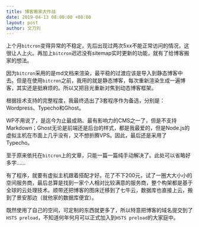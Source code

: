 ```yaml
---
title: 博客搬家大作战
date: 2019-04-13 08:00:00 +08:00
layout: post
author: 文刀刘
---
```


上个月`bitcron`变得异常的不稳定，先后出现过两次5xx不能正常访问的情况，这很让人上火。再加上`bitcron`迟迟没有sitemap实时更新的功能，就有了给博客搬家的想法。

因为`bitcron`采用的是md文档来渲染，最平稳的过渡应该是导入到静态博客中去。但是在使用`bitcron`之前，我用的就是静态博客，每次重新渲染生成一遍博客，其实还是挺麻烦的。所以又把目光重新对焦到动态博客框架。

根据技术支持的完整程度，我最终选出了3套程序作为备选，分别是：Wordpress、Typecho和Ghost。

WP不用说了，是迄今为止最成熟、最有影响力的CMS之一了，但是不支持Markdown；Ghost无论是前端还是后台的样式，都是我最爱的，但是Node.js的虚拟主机在市面上几乎没有，又不想折腾VPS。因此，最后还是采用了Typecho。

至于原来依托在`bitcron`上的文章，只能一篇一篇纯手动解决了。此处可以省略好多字……

有了程序，就要有虚拟主机跟着搭配才好。花了不下200元，试了一圈大大小小的空间服务商，最后总算是找到一家个人相对比较满意的服务商，整个构架都是基于全球的云处理技术。顺带还把博客的图床迁移到了七牛云，数据库也直接上云，搬到了景安那边（就他家的数据库便宜）。

既然使用了自己的空间，可定制的东西就更多了，所以特意把博客的域名提交到了`HSTS preload`，不知道何年何月可以正式加入到`HSTS preload`的大家庭中。